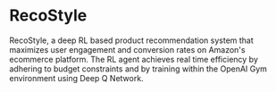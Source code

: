 # RecoStyle

RecoStyle, a deep RL based product recommendation system that maximizes user engagement and conversion rates on Amazon's ecommerce platform. The RL agent achieves real time efficiency by adhering to budget constraints and by training within the OpenAI Gym environment using Deep Q Network.
